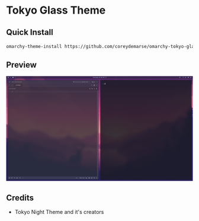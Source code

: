 # Tokyo Glass Theme

## Quick Install

```bash
omarchy-theme-install https://github.com/coreydemarse/omarchy-tokyo-glass-theme
```

## Preview

![preview](https://github.com/coreydemarse/omarchy-tokyo-glass-theme/blob/main/preview.png)

## Credits

- Tokyo Night Theme and it's creators
